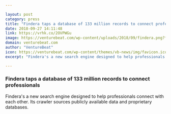 ```yaml
---

layout: post
category: press
title: "Findera taps a database of 133 million records to connect professionals"
date: 2018-09-27 14:11:48
link: https://vrhk.co/2OVPWGu
image: https://venturebeat.com/wp-content/uploads/2018/09/findera.png?fit=1200%2C800&strip=all
domain: venturebeat.com
author: "VentureBeat"
icon: https://venturebeat.com/wp-content/themes/vb-news/img/favicon.ico
excerpt: "Findera's a new search engine designed to help professionals connect with each other. Its crawler sources publicly available data and proprietary databases."

---
```


### Findera taps a database of 133 million records to connect professionals

Findera's a new search engine designed to help professionals connect with each other. Its crawler sources publicly available data and proprietary databases.
